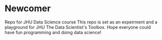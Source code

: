 # Newcomer
Repo for JHU Data Science course
This repo is set as an expeirment and a playground for JHU The Data Scientist's Toolbox.
Hope everyone could have fun programming and doing data science!
